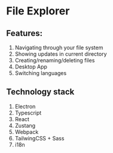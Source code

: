 # File Explorer

## Features:
  1. Navigating through your file system
  2. Showing updates in current directory
  3. Creating/renaming/deleting files
  4. Desktop App
  5. Switching languages

## Technology stack
  1. Electron
  2. Typescript
  3. React
  4. Zustang
  5. Webpack
  6. TailwingCSS + Sass
  7. i18n

